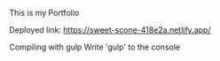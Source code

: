 This is my Portfolio

Deployed link: https://sweet-scone-418e2a.netlify.app/

Compiling with gulp
Write 'gulp' to the console
